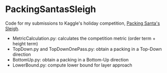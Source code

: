 PackingSantasSleigh
===================

Code for my submissions to Kaggle's holiday competition, [Packing Santa's Sleigh](http://www.kaggle.com/c/packing-santas-sleigh).

- MetricCalculation.py: calculates the competition metric (order term + height term)
- TopDown.py and TopDownOnePass.py: obtain a packing in a Top-Down direction
- BottomUp.py: obtain a packing in a Bottom-Up direction
- LowerBound.py: compute lower bound for layer approach
